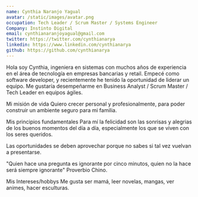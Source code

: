 ```yaml
---
name: Cynthia Naranjo Yagual
avatar: /static/images/avatar.png
occupation: Tech Leader / Scrum Master / Systems Engineer 
Company: Instinto Digital
email: cynthianaranjoyagual@gmail.com
twitter: https://twitter.com/cynthianarya
linkedin: https://www.linkedin.com/cynthianarya
github: https://github.com/cynthianarya
---
```


Hola soy Cynthia, ingeniera en sistemas con muchos años de experiencia en el área de tecnología en empresas bancarias y retail. Empecé como software developer, y recientemente he tenido la oportunidad de liderar un equipo. Me gustaría desempeñarme en Business Analyst / Scrum Master / Tech Leader en equipos ágiles.

Mi misión de vida
Quiero crecer personal y profesionalmente, para poder construir un ambiente seguro para mi familia.

Mis principios fundamentales
Para mí la felicidad son las sonrisas y alegrias de los buenos momentos del día a día, especialmente los que se viven con los seres queridos.

Las oportunidades se deben aprovechar porque no sabes si tal vez vuelvan a presentarse.

"Quien hace una pregunta es ignorante por cinco minutos, quien no la hace será siempre ignorante" Proverbio Chino.

Mis Intereses/hobbys
Me gusta ser mamá, leer novelas, mangas, ver animes, hacer esculturas.







